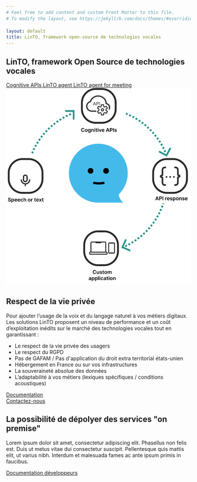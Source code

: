 ```yaml
---
# Feel free to add content and custom Front Matter to this file.
# To modify the layout, see https://jekyllrb.com/docs/themes/#overriding-theme-defaults

layout: default
title: LinTO, framework open-source de technologies vocales
---
```

<div id="body" class="flex col">
  <section id="homepage-top">
    <div class="container flex row">
      <div class="flex col flex2 padding-20">
        <h1 class="big-title">LinTO, <strong class="green">framework Open Source</strong> de technologies vocales</h1>
        <div class="flex col homepage-links-container">
          <a href="/produits/cognitive-apis" class="homepage-link flex row align-center apis">
            <span class="icon apis"></span>
            <span class="label">Cognitive APIs</span>
          </a>
          <a href="/produits/linto-agent" class="homepage-link flex row align-center linto">
            <span class="icon linto"></span>
            <span class="label">LinTO agent</span>
          </a>
          <a href="/produits/linto-for-meeting" class="homepage-link flex row align-center meeting">
            <span class="icon meeting"></span>
            <span class="label">LinTO agent for meeting</span>
          </a>
        </div>
      </div>
      <div class="flex row flex1 justify-center align-center padding-20">
        <img src="/assets/img/illustration-homepage-01.svg" class="homepage-illustration" >
      </div>
    </div>
  </section>
  <section id="homepage-privacy">
    <div class="container">
      <h2 class="big-title centered">Respect de la <strong class="white">vie privée</strong></h2>
      <p>Pour ajouter l’usage de la voix et du langage naturel à vos métiers digitaux. Les solutions LinTO proposent un niveau de performance et un coût d’exploitation inédits sur le marché des technologies vocales tout en garantissant :</p>
      <div class="flex row align-center">
        <div class="flex col flex2 content-white-80 padding-20">
          <ul>
            <li>Le respect de la vie privée des usagers </li>
            <li>Le respect du RGPD </li>
            <li>Pas de GAFAM / Pas d'application du droit extra territorial états-unien </li>
            <li>Hébergement en France ou sur vos infrastructures </li>
            <li>La souveraineté absolue des données </li>
            <li>L’adaptabilité à vos métiers (lexiques spécifiques / conditions acoustiques) </li>
          </ul>
        </div>
        <div class="flex col flex1 justify-center padding-20">
          <div class="flex row justify-center btn-cta-container">
            <a class="btn-cta blue" href="#">Documentation</a>
          </div>
          <div class="flex row justify-center btn-cta-container">
            <a class="btn-cta dark" href="/contact">Contactez-nous</a>
          </div>
        </div>
      </div>
    </div>
  </section>
  <section>
    <div class="container">
      <h2 class="big-title">La possibilité de dépolyer des services <strong class="green">"on premise"</strong></h2>
      <p>Lorem ipsum dolor sit amet, consectetur adipiscing elit. Phasellus non felis est. Duis ut metus vitae dui consectetur suscipit. Pellentesque quis mattis elit, ut varius nibh. Interdum et malesuada fames ac ante ipsum primis in faucibus. </p>
    </div>
    <div class="flex row justify-center btn-cta-container">
      <a class="btn-cta blue" href="#">Documentation développeurs</a>
    </div>
  </section>
</div>